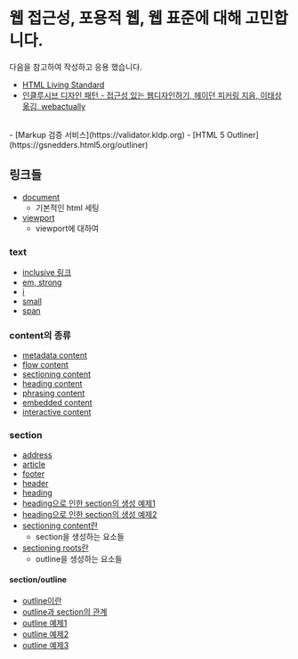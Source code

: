 # 웹 접근성, 포용적 웹, 웹 표준에 대해 고민합니다.
다음을 참고하여 작성하고 응용 했습니다.
- [HTML Living Standard](https://html.spec.whatwg.org/multipage/)
- [인클루시브 디자인 패턴 - 접근성 있는 웹디자인하기, 헤이던 피커링 지음, 이태상 옮김, webactually](http://www.kyobobook.co.kr/product/detailViewKor.laf?ejkGb=KOR&mallGb=KOR&barcode=9791185885247&orderClick=LEa&Kc=)
<br>
- [Markup 검증 서비스](https://validator.kldp.org)
- [HTML 5 Outliner](https://gsnedders.html5.org/outliner)

## 링크들
- [document](./document.html)
  - 기본적인 html 세팅
- [viewport](./viewport.html)
  - viewport에 대하여

### text
- [inclusive 링크](./text/inline-link.html)
- [em, strong](./text/em-strong.html)
- [i](./text/i.html)
- [small](./text/small.html)
- [span](./text/span.html)

### content의 종류
- [metadata content](./kinds-of-content/metadata-content.html)
- [flow content](./kinds-of-content/flow-content.html)
- [sectioning content](./kinds-of-content/sectioning-content.html)
- [heading content](./kinds-of-content/heading-content.html)
- [phrasing content](./kinds-of-content/phrasing-content.html)
- [embedded content](./kinds-of-content/embedded-content.html)
- [interactive content](./kinds-of-content/interactive-content.html)

### section
- [address](./section/address.html)
- [article](./section/article.html)
- [footer](./section/footer.html)
- [header](./section/header.html)
- [heading](./section/heading.html)
- [heading으로 인한 section의 생성 예제1](./section/heading-sections1.html)
- [heading으로 인한 section의 생성 예제2](./section/heading-sections2.html)
- [sectioning content란](./section/sectioning-content.html)
  - section을 생성하는 요소들
- [sectioning roots란](./section/sectioning-roots.html)
  - outline을 생성하는 요소들
#### section/outline
- [outline이란](./section/outline/outline.html)
- [outline과 section의 관계](./section/outline/outline-section.html)
- [outline 예제1](./section/outline/outline-example1.html)
- [outline 예제2](./section/outline/outline-example2.html)
- [outline 예제3](./section/outline/outline-example3.html)